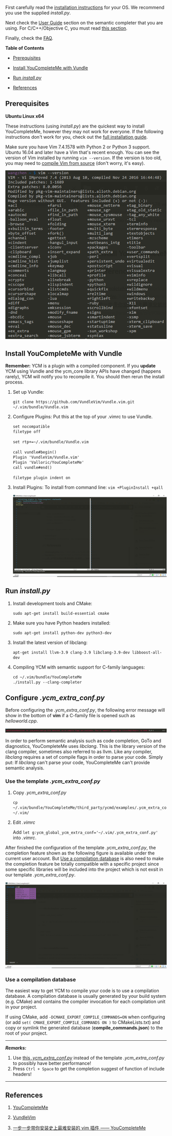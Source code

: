 First carefully read the [installation instructions](http://valloric.github.io/YouCompleteMe/#installation) for your OS. We recommend you use the supplied *install.py*.

Next check the [User Guide](http://valloric.github.io/YouCompleteMe/#user-guide) section on the semantic completer that you are using. For C/C++/Objective C, you must read [this section](http://valloric.github.io/YouCompleteMe/#c-family-semantic-completion).

Finally, check the [FAQ](http://valloric.github.io/YouCompleteMe/#faq).

**Table of Contents**

- [Prerequisites](#prerequisites)
	
- [Install YouCompleteMe with Vundle](#install-youcompleteme-with-vundle)
	
- [Run *install.py*](#run-installpy)
	
- [References](#references)

## Prerequisites

**Ubuntu Linux x64**

These instructions (using *install.py*) are the quickest way to install YouCompleteMe, however they may not work for everyone. If the following instructions don't work for you, check out the [full installation guide](http://valloric.github.io/YouCompleteMe/#full-installation-guide).

Make sure you have Vim 7.4.1578 with Python 2 or Python 3 support. Ubuntu 16.04 and later have a Vim that's recent enough. You can see the version of Vim installed by running `vim --version`. If the version is too old, you may need to [compile Vim from source](https://github.com/Valloric/YouCompleteMe/wiki/Building-Vim-from-source) (don't worry, it's easy).

![](../img/install-YouCompleteMe/fig1.png?raw=true)

## Install YouCompleteMe with Vundle

**Remember:** YCM is a plugin with a compiled component. If you **update** YCM using Vundle and the ycm_core library APIs have changed (happens rarely), YCM will notify you to recompile it. You should then rerun the install process.

1. Set up Vundle:
	```
	git clone https://github.com/VundleVim/Vundle.vim.git ~/.vim/bundle/Vundle.vim
	```
2. Configure Plugins:
	Put this at the top of your .vimrc to use Vundle.
	```
	set nocompatible
	filetype off

	set rtp+=~/.vim/bundle/Vundle.vim

	call vundle#begin()
	Plugin 'VundleVim/Vundle.vim'
	Plugin 'Valloric/YouCompleteMe'
	call vundle#end()

	filetype plugin indent on
	```
3. Install Plugins:
	To install from command line: `vim +PluginInstall +qall`
	
	![](../img/install-YouCompleteMe/fig2.png?raw=true)

## Run *install.py*

1. Install development tools and CMake:
	```
	sudo apt-get install build-essential cmake
	```
2. Make sure you have Python headers installed:
	```
	sudo apt-get install python-dev python3-dev
	```
3. Install the latest version of libclang:
	```
	apt-get install llvm-3.9 clang-3.9 libclang-3.9-dev libboost-all-dev
	```
4. Compiling YCM with semantic support for C-family languages:
	```
	cd ~/.vim/bundle/YouCompleteMe
	./install.py --clang-completer
	```

## Configure *.ycm_extra_conf.py*

Before configuring the *.ycm_extra_conf.py*, the following error message will show in the bottom of **vim** if a C-family file is opened such as *helloworld.cpp*.

![](../img/install-YouCompleteMe/fig3.png?raw=true)

In order to perform semantic analysis such as code completion, GoTo and diagnostics, YouCompleteMe uses *libclang*. This is the library version of the clang compiler, sometimes also referred to as llvm. Like any compiler, *libclang* requires a set of compile flags in order to parse your code. Simply put: If *libclang* can't parse your code, YouCompleteMe can't provide semantic analysis.

### Use the template *.ycm_extra_conf.py*

1. Copy *.ycm_extra_conf.py*
	```
	cp ~/.vim/bundle/YouCompleteMe/third_party/ycmd/examples/.ycm_extra_conf.py ~/.vim/
	```
2. Edit *.vimrc*
	
	Add `let g:ycm_global_ycm_extra_conf='~/.vim/.ycm_extra_conf.py'` into *.vimrc*.

After finished the configuration of the template *.ycm_extra_conf.py*, the completion feature shown as the following figure is available under the current user account. But [Use a compilation database](#use-a-compilation-database) is also need to make the completion feature be totally compatible with a specific project since some specific libraries will be included into the project which is not exsit in our template *.ycm_extra_conf.py*.

![](../img/install-YouCompleteMe/fig4.png?raw=true)

### Use a compilation database

The easiest way to get YCM to compile your code is to use a compilation database. A compilation database is usually generated by your build system (e.g. CMake) and contains the compiler invocation for each compilation unit in your project.

If using CMake, add `-DCMAKE_EXPORT_COMPILE_COMMANDS=ON` when configuring (or add `set( CMAKE_EXPORT_COMPILE_COMMANDS ON )` to CMakeLists.txt) and copy or symlink the generated database (**compile_commands.json**) to the root of your project.

---

***Remarks:***
1. Use [this *.ycm_extra_conf.py*](https://github.com/JDevlieghere/dotfiles/tree/master/.vim) instead of the template *.ycm_extra_conf.py* to possibly have better performance!
2. Press `Ctrl + Space` to get the completion suggest of function of include headers!

---

## References

1. [YouCompleteMe](http://valloric.github.io/YouCompleteMe/)

2. [VundleVim](https://github.com/VundleVim/Vundle.vim#about)

3. [一步一步带你安装史上最难安装的 vim 插件 —— YouCompleteMe](https://www.jianshu.com/p/d908ce81017a)
